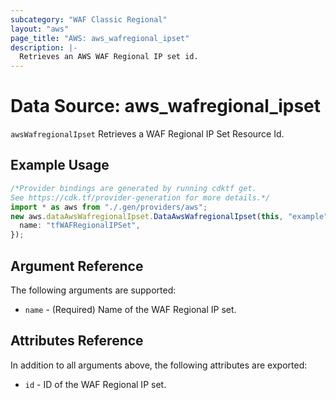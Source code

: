 ```yaml
---
subcategory: "WAF Classic Regional"
layout: "aws"
page_title: "AWS: aws_wafregional_ipset"
description: |-
  Retrieves an AWS WAF Regional IP set id.
---
```


# Data Source: aws\_wafregional\_ipset

`awsWafregionalIpset` Retrieves a WAF Regional IP Set Resource Id.

## Example Usage

```typescript
/*Provider bindings are generated by running cdktf get.
See https://cdk.tf/provider-generation for more details.*/
import * as aws from "./.gen/providers/aws";
new aws.dataAwsWafregionalIpset.DataAwsWafregionalIpset(this, "example", {
  name: "tfWAFRegionalIPSet",
});

```

## Argument Reference

The following arguments are supported:

* `name` - (Required) Name of the WAF Regional IP set.

## Attributes Reference

In addition to all arguments above, the following attributes are exported:

* `id` - ID of the WAF Regional IP set.

